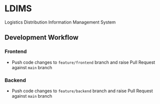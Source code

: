# LDIMS
Logistics Distribution Information Management System

## Development Workflow

### Frontend

- Push code changes to `feature/frontend` branch and raise Pull Request against `main` branch

### Backend

- Push code changes to `feature/backend` branch and raise Pull Request against `main` branch